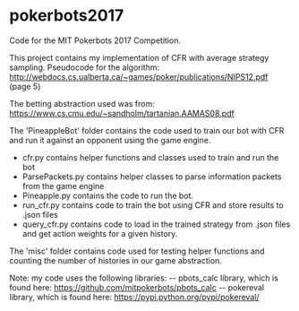 # pokerbots2017

Code for the MIT Pokerbots 2017 Competition.

This project contains my implementation of CFR with average strategy sampling.
Pseudocode for the algorithm: http://webdocs.cs.ualberta.ca/~games/poker/publications/NIPS12.pdf (page 5)

The betting abstraction used was from: https://www.cs.cmu.edu/~sandholm/tartanian.AAMAS08.pdf



The 'PineappleBot' folder contains the code used to train our bot with CFR and run it against an opponent using the game engine.
- cfr.py contains helper functions and classes used to train and run the bot
- ParsePackets.py contains helper classes to parse information packets from the game engine
- Pineapple.py contains the code to run the bot.
- run_cfr.py contains code to train the bot using CFR and store results to .json files
- query_cfr.py contains code to load in the trained strategy from .json files and get action weights for a given history.

The 'misc' folder contains code used for testing helper functions and counting the number of histories in our game abstraction.


Note: my code uses the following libraries:
-- pbots_calc library, which is found here: https://github.com/mitpokerbots/pbots_calc
-- pokereval library, which is found here: https://pypi.python.org/pypi/pokereval/

